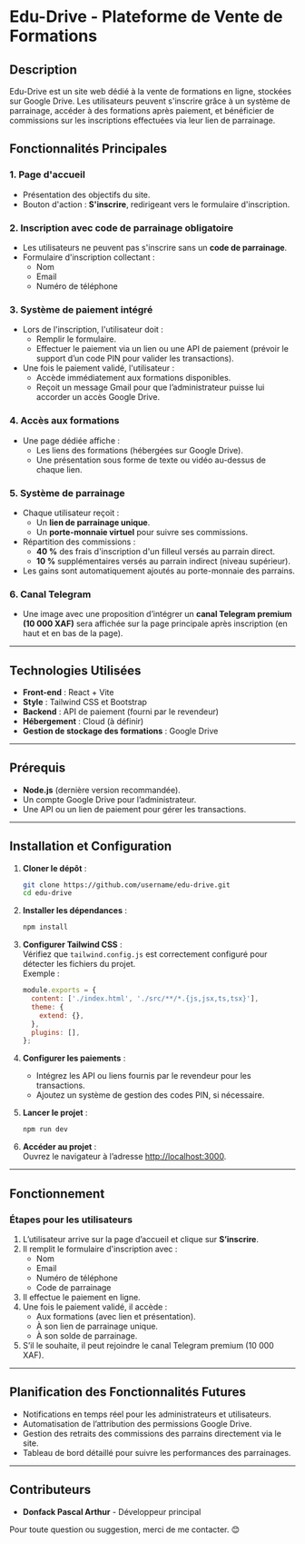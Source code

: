 # **Edu-Drive - Plateforme de Vente de Formations**

## **Description**
Edu-Drive est un site web dédié à la vente de formations en ligne, stockées sur Google Drive. Les utilisateurs peuvent s'inscrire grâce à un système de parrainage, accéder à des formations après paiement, et bénéficier de commissions sur les inscriptions effectuées via leur lien de parrainage.

## **Fonctionnalités Principales**
### **1. Page d'accueil**
- Présentation des objectifs du site.
- Bouton d'action : **S'inscrire**, redirigeant vers le formulaire d'inscription.

### **2. Inscription avec code de parrainage obligatoire**
- Les utilisateurs ne peuvent pas s'inscrire sans un **code de parrainage**.
- Formulaire d'inscription collectant :
    - Nom
    - Email
    - Numéro de téléphone

### **3. Système de paiement intégré**
- Lors de l'inscription, l'utilisateur doit :
    - Remplir le formulaire.
    - Effectuer le paiement via un lien ou une API de paiement (prévoir le support d’un code PIN pour valider les transactions).
- Une fois le paiement validé, l'utilisateur :
    - Accède immédiatement aux formations disponibles.
    - Reçoit un message Gmail pour que l’administrateur puisse lui accorder un accès Google Drive.

### **4. Accès aux formations**
- Une page dédiée affiche :
    - Les liens des formations (hébergées sur Google Drive).
    - Une présentation sous forme de texte ou vidéo au-dessus de chaque lien.

### **5. Système de parrainage**
- Chaque utilisateur reçoit :
    - Un **lien de parrainage unique**.
    - Un **porte-monnaie virtuel** pour suivre ses commissions.
- Répartition des commissions :
    - **40 %** des frais d'inscription d'un filleul versés au parrain direct.
    - **10 %** supplémentaires versés au parrain indirect (niveau supérieur).
- Les gains sont automatiquement ajoutés au porte-monnaie des parrains.

### **6. Canal Telegram**
- Une image avec une proposition d’intégrer un **canal Telegram premium (10 000 XAF)** sera affichée sur la page principale après inscription (en haut et en bas de la page).

---

## **Technologies Utilisées**
- **Front-end** : React + Vite
- **Style** : Tailwind CSS et Bootstrap
- **Backend** : API de paiement (fourni par le revendeur)
- **Hébergement** : Cloud (à définir)
- **Gestion de stockage des formations** : Google Drive

---

## **Prérequis**
- **Node.js** (dernière version recommandée).
- Un compte Google Drive pour l’administrateur.
- Une API ou un lien de paiement pour gérer les transactions.

---

## **Installation et Configuration**

1. **Cloner le dépôt** :
   ```bash
   git clone https://github.com/username/edu-drive.git
   cd edu-drive
   ```

2. **Installer les dépendances** :
   ```bash
   npm install
   ```

3. **Configurer Tailwind CSS** :  
   Vérifiez que `tailwind.config.js` est correctement configuré pour détecter les fichiers du projet.  
   Exemple :
   ```javascript
   module.exports = {
     content: ['./index.html', './src/**/*.{js,jsx,ts,tsx}'],
     theme: {
       extend: {},
     },
     plugins: [],
   };
   ```

4. **Configurer les paiements** :
    - Intégrez les API ou liens fournis par le revendeur pour les transactions.
    - Ajoutez un système de gestion des codes PIN, si nécessaire.

5. **Lancer le projet** :
   ```bash
   npm run dev
   ```

6. **Accéder au projet** :  
   Ouvrez le navigateur à l’adresse [http://localhost:3000](http://localhost:3000).

---

## **Fonctionnement**

### **Étapes pour les utilisateurs**
1. L’utilisateur arrive sur la page d’accueil et clique sur **S’inscrire**.
2. Il remplit le formulaire d'inscription avec :
    - Nom
    - Email
    - Numéro de téléphone
    - Code de parrainage
3. Il effectue le paiement en ligne.
4. Une fois le paiement validé, il accède :
    - Aux formations (avec lien et présentation).
    - À son lien de parrainage unique.
    - À son solde de parrainage.
5. S’il le souhaite, il peut rejoindre le canal Telegram premium (10 000 XAF).

---

## **Planification des Fonctionnalités Futures**
- Notifications en temps réel pour les administrateurs et utilisateurs.
- Automatisation de l’attribution des permissions Google Drive.
- Gestion des retraits des commissions des parrains directement via le site.
- Tableau de bord détaillé pour suivre les performances des parrainages.

---

## **Contributeurs**
- **Donfack Pascal Arthur** - Développeur principal

Pour toute question ou suggestion, merci de me contacter. 😊


